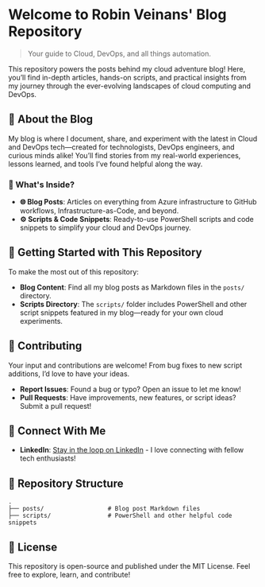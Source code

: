 # Welcome to Robin Veinans' Blog Repository

> Your guide to Cloud, DevOps, and all things automation.

This repository powers the posts behind my cloud adventure blog! Here, you’ll find in-depth articles, hands-on scripts, and practical insights from my journey through the ever-evolving landscapes of cloud computing and DevOps.

## 🧭 About the Blog

My blog is where I document, share, and experiment with the latest in Cloud and DevOps tech—created for technologists, DevOps engineers, and curious minds alike! You’ll find stories from my real-world experiences, lessons learned, and tools I’ve found helpful along the way.

### 📝 What's Inside?

- **🌐 Blog Posts**: Articles on everything from Azure infrastructure to GitHub workflows, Infrastructure-as-Code, and beyond.
- **⚙️ Scripts & Code Snippets**: Ready-to-use PowerShell scripts and code snippets to simplify your cloud and DevOps journey.

## 🚀 Getting Started with This Repository

To make the most out of this repository:

- **Blog Content**: Find all my blog posts as Markdown files in the `posts/` directory.
- **Scripts Directory**: The `scripts/` folder includes PowerShell and other script snippets featured in my blog—ready for your own cloud experiments.

## 🤝 Contributing

Your input and contributions are welcome! From bug fixes to new script additions, I’d love to have your ideas.

- **Report Issues**: Found a bug or typo? Open an issue to let me know!
- **Pull Requests**: Have improvements, new features, or script ideas? Submit a pull request!

## 📡 Connect With Me

- **LinkedIn**: [Stay in the loop on LinkedIn](https://www.linkedin.com/in/veinan/) - I love connecting with fellow tech enthusiasts!

## 📂 Repository Structure

```plaintext
.
├── posts/                  # Blog post Markdown files
├── scripts/                # PowerShell and other helpful code snippets
```

## 📜 License

This repository is open-source and published under the MIT License. Feel free to explore, learn, and contribute!

[gem]: https://rubygems.org/gems/jekyll-theme-chirpy
[chirpy]: https://github.com/cotes2020/jekyll-theme-chirpy/
[use-template]: https://github.com/cotes2020/chirpy-starter/generate
[CD]: https://en.wikipedia.org/wiki/Continuous_deployment
[mit]: https://github.com/cotes2020/chirpy-starter/blob/master/LICENSE